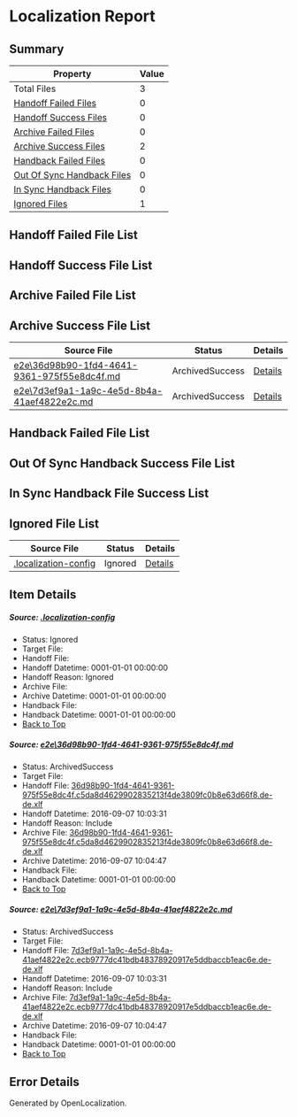 # <a name='report-top'></a> Localization Report

## Summary
 Property | Value 
 -------- | ----- 
 Total Files | 3
[ Handoff Failed Files ](#handoff-failed-list)| 0
[ Handoff Success Files ](#handoff-success-list)| 0
[ Archive Failed Files ](#archive-failed-list)| 0
[ Archive Success Files ](#archive-success-list)| 2
[ Handback Failed Files ](#handback-failed-list)| 0
[ Out Of Sync Handback Files ](#outofsync-handback-success-list)| 0
[ In Sync Handback Files ](#insync-handback-success-list)| 0
[ Ignored Files ](#ignored-list)| 1

## <a name='handoff-failed-list'></a> Handoff Failed File List

## <a name='handoff-success-list'></a> Handoff Success File List

## <a name='archive-failed-list'></a> Archive Failed File List

## <a name='archive-success-list'></a> Archive Success File List
 Source File | Status | Details 
 ----------- | ------ | ------- 
 [e2e\36d98b90-1fd4-4641-9361-975f55e8dc4f.md](https://github.com/OpenLocalizationTestOrg/ol-test0/blob/fcafa91b4b351f69933d897018f19a0e6006394c/e2e/36d98b90-1fd4-4641-9361-975f55e8dc4f.md) | ArchivedSuccess | [Details](#7278e9d4630d0791bcb0f4e02de015d2b1f4987f1)
 [e2e\7d3ef9a1-1a9c-4e5d-8b4a-41aef4822e2c.md](https://github.com/OpenLocalizationTestOrg/ol-test0/blob/fcafa91b4b351f69933d897018f19a0e6006394c/e2e/7d3ef9a1-1a9c-4e5d-8b4a-41aef4822e2c.md) | ArchivedSuccess | [Details](#0390f95af008c941bac0f718ee8ac6b71f2d61ac2)

## <a name='handback-failed-list'></a> Handback Failed File List

## <a name='outofsync-handback-success-list'></a> Out Of Sync Handback Success File List

## <a name='insync-handback-success-list'></a> In Sync Handback File Success List

## <a name='ignored-list'></a> Ignored File List
 Source File | Status | Details 
 ----------- | ------ | ------- 
 [.localization-config](https://github.com/OpenLocalizationTestOrg/ol-test0/blob/fcafa91b4b351f69933d897018f19a0e6006394c/.localization-config) | Ignored | [Details](#c268a05ecaa7ec85942ed632c29928ee5bd6da8d0)

## Item Details
##### <a name='c268a05ecaa7ec85942ed632c29928ee5bd6da8d0'></a> Source: [.localization-config](https://github.com/OpenLocalizationTestOrg/ol-test0/blob/fcafa91b4b351f69933d897018f19a0e6006394c/.localization-config)
* Status: Ignored
* Target File: 
* Handoff File: 
* Handoff Datetime: 0001-01-01 00:00:00
* Handoff Reason: Ignored
* Archive File: 
* Archive Datetime: 0001-01-01 00:00:00
* Handback File: 
* Handback Datetime: 0001-01-01 00:00:00
* [Back to Top](#report-top)

##### <a name='7278e9d4630d0791bcb0f4e02de015d2b1f4987f1'></a> Source: [e2e\36d98b90-1fd4-4641-9361-975f55e8dc4f.md](https://github.com/OpenLocalizationTestOrg/ol-test0/blob/fcafa91b4b351f69933d897018f19a0e6006394c/e2e/36d98b90-1fd4-4641-9361-975f55e8dc4f.md)
* Status: ArchivedSuccess
* Target File: 
* Handoff File: [36d98b90-1fd4-4641-9361-975f55e8dc4f.c5da8d4629902835213f4de3809fc0b8e63d66f8.de-de.xlf](https://github.com/OpenLocalizationTestOrg/ol-test0-handoff/blob/33cc348d9f9114438a9b6747c53ecd86c37102ae/ol-handoff/OpenLocalizationTestOrg/ol-test0-dede/yuwzho/ht/36d98b90-1fd4-4641-9361-975f55e8dc4f.c5da8d4629902835213f4de3809fc0b8e63d66f8.de-de.xlf)
* Handoff Datetime: 2016-09-07 10:03:31
* Handoff Reason: Include
* Archive File: [36d98b90-1fd4-4641-9361-975f55e8dc4f.c5da8d4629902835213f4de3809fc0b8e63d66f8.de-de.xlf](https://github.com/OpenLocalizationTestOrg/ol-test0-handoff/blob/1c8cb5f3f114966b93274980037f891e5e57ce5a/ol-archive/OpenLocalizationTestOrg/ol-test0-dede/yuwzho/ht/36d98b90-1fd4-4641-9361-975f55e8dc4f.c5da8d4629902835213f4de3809fc0b8e63d66f8.de-de.xlf)
* Archive Datetime: 2016-09-07 10:04:47
* Handback File: 
* Handback Datetime: 0001-01-01 00:00:00
* [Back to Top](#report-top)

##### <a name='0390f95af008c941bac0f718ee8ac6b71f2d61ac2'></a> Source: [e2e\7d3ef9a1-1a9c-4e5d-8b4a-41aef4822e2c.md](https://github.com/OpenLocalizationTestOrg/ol-test0/blob/fcafa91b4b351f69933d897018f19a0e6006394c/e2e/7d3ef9a1-1a9c-4e5d-8b4a-41aef4822e2c.md)
* Status: ArchivedSuccess
* Target File: 
* Handoff File: [7d3ef9a1-1a9c-4e5d-8b4a-41aef4822e2c.ecb9777dc41bdb48378920917e5ddbaccb1eac6e.de-de.xlf](https://github.com/OpenLocalizationTestOrg/ol-test0-handoff/blob/33cc348d9f9114438a9b6747c53ecd86c37102ae/ol-handoff/OpenLocalizationTestOrg/ol-test0-dede/yuwzho/ht/7d3ef9a1-1a9c-4e5d-8b4a-41aef4822e2c.ecb9777dc41bdb48378920917e5ddbaccb1eac6e.de-de.xlf)
* Handoff Datetime: 2016-09-07 10:03:31
* Handoff Reason: Include
* Archive File: [7d3ef9a1-1a9c-4e5d-8b4a-41aef4822e2c.ecb9777dc41bdb48378920917e5ddbaccb1eac6e.de-de.xlf](https://github.com/OpenLocalizationTestOrg/ol-test0-handoff/blob/1c8cb5f3f114966b93274980037f891e5e57ce5a/ol-archive/OpenLocalizationTestOrg/ol-test0-dede/yuwzho/ht/7d3ef9a1-1a9c-4e5d-8b4a-41aef4822e2c.ecb9777dc41bdb48378920917e5ddbaccb1eac6e.de-de.xlf)
* Archive Datetime: 2016-09-07 10:04:47
* Handback File: 
* Handback Datetime: 0001-01-01 00:00:00
* [Back to Top](#report-top)


## Error Details

Generated by OpenLocalization.
